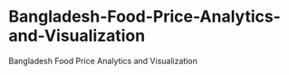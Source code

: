 # Bangladesh-Food-Price-Analytics-and-Visualization
Bangladesh Food Price Analytics and Visualization
